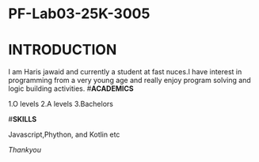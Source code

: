# PF-Lab03-25K-3005
# INTRODUCTION
I am Haris jawaid and currently a student at fast nuces.I have interest in programming from a very young age and really enjoy program solving and logic building activities.
#**ACADEMICS**

1.O levels
2.A levels
3.Bachelors

#**SKILLS**

Javascript,Phython, and Kotlin etc

*Thankyou*
